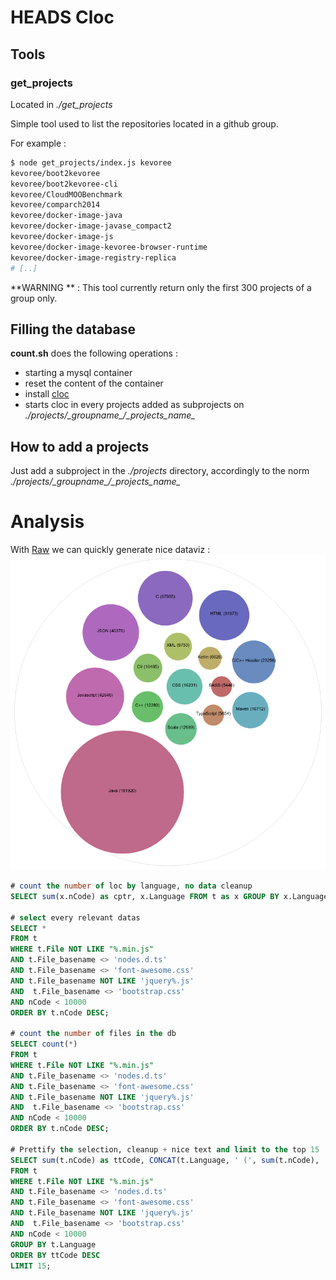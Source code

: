 # HEADS Cloc
## Tools
### get_projects
Located in *./get_projects*

Simple tool used to list the repositories located in a github group.

For example :
```bash
$ node get_projects/index.js kevoree
kevoree/boot2kevoree
kevoree/boot2kevoree-cli
kevoree/CloudMOOBenchmark
kevoree/comparch2014
kevoree/docker-image-java
kevoree/docker-image-javase_compact2
kevoree/docker-image-js
kevoree/docker-image-kevoree-browser-runtime
kevoree/docker-image-registry-replica
# [..]
```

**WARNING ** : This tool currently return only the first 300 projects of a group only.

## Filling the database
**count.sh** does the following operations :
 * starting a mysql container
 * reset the content of the container
 * install [cloc](http://cloc.sourceforge.net/)
 * starts cloc in every projects added as subprojects on *./projects/\_groupname\_/\_projects\_name_*

## How to add a projects
Just add a subproject in the *./projects* directory, accordingly to the norm *./projects/\_groupname\_/\_projects\_name_*

# Analysis
With [Raw](http://raw.densitydesign.org/) we can quickly generate nice dataviz :
![Languages distribution](example.png)

```sql
# count the number of loc by language, no data cleanup
SELECT sum(x.nCode) as cptr, x.Language FROM t as x GROUP BY x.Language ORDER BY cptr DESC;

# select every relevant datas
SELECT *
FROM t
WHERE t.File NOT LIKE "%.min.js"
AND t.File_basename <> 'nodes.d.ts'
AND t.File_basename <> 'font-awesome.css'
AND t.File_basename NOT LIKE 'jquery%.js'
AND  t.File_basename <> 'bootstrap.css'
AND nCode < 10000
ORDER BY t.nCode DESC;

# count the number of files in the db
SELECT count(*)
FROM t
WHERE t.File NOT LIKE "%.min.js"
AND t.File_basename <> 'nodes.d.ts'
AND t.File_basename <> 'font-awesome.css'
AND t.File_basename NOT LIKE 'jquery%.js'
AND  t.File_basename <> 'bootstrap.css'
AND nCode < 10000
ORDER BY t.nCode DESC;

# Prettify the selection, cleanup + nice text and limit to the top 15
SELECT sum(t.nCode) as ttCode, CONCAT(t.Language, ' (', sum(t.nCode), ')') as Libelle
FROM t
WHERE t.File NOT LIKE "%.min.js"
AND t.File_basename <> 'nodes.d.ts'
AND t.File_basename <> 'font-awesome.css'
AND t.File_basename NOT LIKE 'jquery%.js'
AND  t.File_basename <> 'bootstrap.css'
AND nCode < 10000
GROUP BY t.Language
ORDER BY ttCode DESC
LIMIT 15;
```
